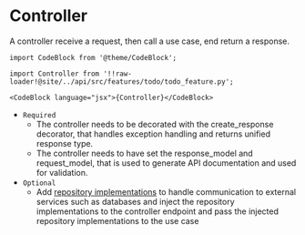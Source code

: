 # Controller

A controller receive a request, then call a use case, end return a response. 



[//]: # (The controller takes the user input &#40;the request&#41;, converts it into the request object defined by the use case and passes the request objects to the use case, and at the end return the response objects.)


```mdx-code-block
import CodeBlock from '@theme/CodeBlock';

import Controller from '!!raw-loader!@site/../api/src/features/todo/todo_feature.py';

<CodeBlock language="jsx">{Controller}</CodeBlock>
```

* `Required`
  * The controller needs to be decorated with the create_response decorator, that handles exception handling and returns unified response type.
  * The controller needs to have set the response_model and request_model, that is used to generate API documentation and used for validation.
* `Optional` 
  * Add [repository implementations](./../adding-infrastructure/02-repositories.md) to handle communication to external services such as databases and inject the repository implementations to the controller endpoint and pass the injected repository implementations to the use case

<!--
:::note

FastAPI is carefully built around the [OpenAPI Specification](https://github.com/OAI/OpenAPI-Specification) (formerly known as swagger) standards. In FastAPI, by coding your endpoints, you are automatically writing your API documentation. FastAPI maps your endpoint details to a [JSON Schema](https://json-schema.org/) document.  Under the hood, FastAPI uses Pydantic for data validation. With Pydantic along with [type hints](https://docs.python.org/3/library/typing.html), you get a nice editor experience with autocompletion.
You also get data validation, serialization and deserialization (for building an API), and automatic documentation (via JSON Schema and OpenAPI).

:::
-->